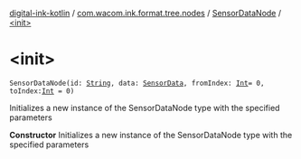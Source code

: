 [digital-ink-kotlin](../../index.md) / [com.wacom.ink.format.tree.nodes](../index.md) / [SensorDataNode](index.md) / [&lt;init&gt;](./-init-.md)

# &lt;init&gt;

`SensorDataNode(id: `[`String`](https://kotlinlang.org/api/latest/jvm/stdlib/kotlin/-string/index.html)`, data: `[`SensorData`](../../com.wacom.ink.format.tree.data/-sensor-data/index.md)`, fromIndex: `[`Int`](https://kotlinlang.org/api/latest/jvm/stdlib/kotlin/-int/index.html)` = 0, toIndex: `[`Int`](https://kotlinlang.org/api/latest/jvm/stdlib/kotlin/-int/index.html)` = 0)`

Initializes a new instance of the SensorDataNode type with the specified parameters

**Constructor**
Initializes a new instance of the SensorDataNode type with the specified parameters

